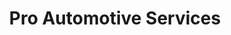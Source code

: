 ---
title: "Pro Automotive Services"
url: /wood-river/pro-automotive-services/
shop: Autowerkstatt
---